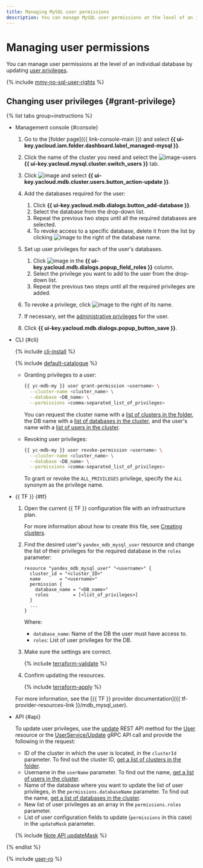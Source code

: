 ```yaml
---
title: Managing MySQL user permissions
description: You can manage MySQL user permissions at the level of an individual database by updating user privileges. Users can have different sets of privileges for different databases. To learn more about the privileges supported, see their respective descriptions.
---
```

# Managing user permissions

You can manage user permissions at the level of an individual database by updating [user privileges](../concepts/user-rights.md).

{% include [mmy-no-sql-user-rights](../../_includes/mdb/mmy-no-sql-user-rights.md) %}

## Changing user privileges {#grant-privilege}

{% list tabs group=instructions %}

- Management console {#console}

   1. Go to the [folder page]({{ link-console-main }}) and select **{{ ui-key.yacloud.iam.folder.dashboard.label_managed-mysql }}**.

   1. Click the name of the cluster you need and select the ![image-users](../../_assets/console-icons/persons.svg) **{{ ui-key.yacloud.mysql.cluster.switch_users }}** tab.

   1. Click ![image](../../_assets/console-icons/ellipsis.svg) and select **{{ ui-key.yacloud.mdb.cluster.users.button_action-update }}**.

   1. Add the databases required for the user:

      1. Click **{{ ui-key.yacloud.mdb.dialogs.button_add-database }}**.
      1. Select the database from the drop-down list.
      1. Repeat the previous two steps until all the required databases are selected.
      1. To revoke access to a specific database, delete it from the list by clicking ![image](../../_assets/console-icons/xmark.svg) to the right of the database name.

   1. Set up user privileges for each of the user's databases.

      1. Click ![image](../../_assets/console-icons/plus.svg) in the **{{ ui-key.yacloud.mdb.dialogs.popup_field_roles }}** column.
      1. Select the privilege you want to add to the user from the drop-down list.
      1. Repeat the previous two steps until all the required privileges are added.

   1. To revoke a privilege, click ![image](../../_assets/console-icons/xmark.svg) to the right of its name.
   1. If necessary, set the [administrative privileges](../concepts/settings-list.md#setting-administrative-privileges) for the user.
   1. Click **{{ ui-key.yacloud.mdb.dialogs.popup_button_save }}**.

- CLI {#cli}

   {% include [cli-install](../../_includes/cli-install.md) %}

   {% include [default-catalogue](../../_includes/default-catalogue.md) %}

   * Granting privileges to a user:

      ```bash
      {{ yc-mdb-my }} user grant-permission <username> \
        --cluster-name <cluster_name> \
        --database <DB_name> \
        --permissions <comma-separated_list_of_privileges>
      ```

      You can request the cluster name with a [list of clusters in the folder](cluster-list.md), the DB name with a [list of databases in the cluster](databases.md#list-db), and the user's name with a [list of users in the cluster](cluster-users.md#list-users).

   * Revoking user privileges:

      ```bash
      {{ yc-mdb-my }} user revoke-permission <username> \
        --cluster-name <cluster_name> \
        --database <DB_name> \
        --permissions <comma-separated_list_of_privileges>
      ```

      To grant or revoke the `ALL_PRIVILEGES` privilege, specify the `ALL` synonym as the privilege name.

- {{ TF }} {#tf}

   1. Open the current {{ TF }} configuration file with an infrastructure plan.

      For more information about how to create this file, see [Creating clusters](cluster-create.md).

   1. Find the desired user's `yandex_mdb_mysql_user` resource and change the list of their privileges for the required database in the `roles` parameter:

      ```hcl
      resource "yandex_mdb_mysql_user" "<username>" {
        cluster_id = "<cluster_ID>"
        name       = "<username>"
        permission {
          database_name = "<DB_name>"
          roles         = [<list_of_privileges>]
        }
        ...
      }
      ```

      Where:

      * `database_name`: Name of the DB the user must have access to.
      * `roles`: List of user privileges for the DB.

   1. Make sure the settings are correct.

      {% include [terraform-validate](../../_includes/mdb/terraform/validate.md) %}

   1. Confirm updating the resources.

      {% include [terraform-apply](../../_includes/mdb/terraform/apply.md) %}

   For more information, see the [{{ TF }} provider documentation]({{ tf-provider-resources-link }}/mdb_mysql_user).

- API {#api}

   To update user privileges, use the [update](../api-ref/User/update.md) REST API method for the [User](../api-ref/User/index.md) resource or the [UserService/Update](../api-ref/grpc/user_service.md#Update) gRPC API call and provide the following in the request:

   * ID of the cluster in which the user is located, in the `clusterId` parameter. To find out the cluster ID, [get a list of clusters in the folder](cluster-list.md#list-clusters).
   * Username in the `userName` parameter. To find out the name, [get a list of users in the cluster](cluster-users.md#list-users).
   * Name of the database where you want to update the list of user privileges, in the `permissions.databaseName` parameter. To find out the name, [get a list of databases in the cluster](databases.md#list-db).
   * New list of user privileges as an array in the `permissions.roles` parameter.
   * List of user configuration fields to update (`permissions` in this case) in the `updateMask` parameter.

   {% include [Note API updateMask](../../_includes/note-api-updatemask.md) %}

{% endlist %}

{% include [user-ro](../../_includes/mdb/mmy-user-examples.md) %}
